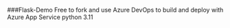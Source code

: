 ###Flask-Demo
Free to fork and use Azure DevOps to build and deploy with Azure App Service python 3.11
